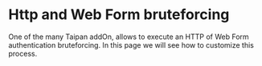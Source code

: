 # Http and Web Form bruteforcing
One of the many Taipan addOn, allows to execute an HTTP of Web Form authentication bruteforcing. In this page we will see how to customize this process.